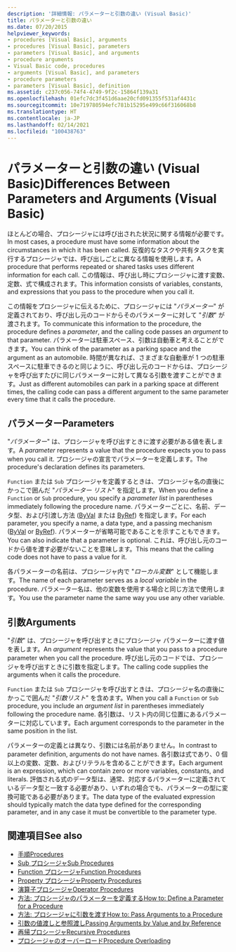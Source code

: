 ```yaml
---
description: '詳細情報: パラメーターと引数の違い (Visual Basic)'
title: パラメーターと引数の違い
ms.date: 07/20/2015
helpviewer_keywords:
- procedures [Visual Basic], arguments
- procedures [Visual Basic], parameters
- parameters [Visual Basic], and arguments
- procedure arguments
- Visual Basic code, procedures
- arguments [Visual Basic], and parameters
- procedure parameters
- parameters [Visual Basic], definition
ms.assetid: c237c056-74f4-4749-9f2c-15864f139a31
ms.openlocfilehash: 01efc7dc3f451d6aae20cfd091355f531af4431c
ms.sourcegitcommit: 10e719780594efc781b15295e499c66f316068b8
ms.translationtype: HT
ms.contentlocale: ja-JP
ms.lasthandoff: 02/14/2021
ms.locfileid: "100438763"
---
```

# <a name="differences-between-parameters-and-arguments-visual-basic"></a><span data-ttu-id="a1313-103">パラメーターと引数の違い (Visual Basic)</span><span class="sxs-lookup"><span data-stu-id="a1313-103">Differences Between Parameters and Arguments (Visual Basic)</span></span>

<span data-ttu-id="a1313-104">ほとんどの場合、プロシージャには呼び出された状況に関する情報が必要です。</span><span class="sxs-lookup"><span data-stu-id="a1313-104">In most cases, a procedure must have some information about the circumstances in which it has been called.</span></span> <span data-ttu-id="a1313-105">反復的なタスクや共有タスクを実行するプロシージャでは、呼び出しごとに異なる情報を使用します。</span><span class="sxs-lookup"><span data-stu-id="a1313-105">A procedure that performs repeated or shared tasks uses different information for each call.</span></span> <span data-ttu-id="a1313-106">この情報は、呼び出し時にプロシージャに渡す変数、定数、式で構成されます。</span><span class="sxs-lookup"><span data-stu-id="a1313-106">This information consists of variables, constants, and expressions that you pass to the procedure when you call it.</span></span>  
  
 <span data-ttu-id="a1313-107">この情報をプロシージャに伝えるために、プロシージャには "*パラメーター*" が定義されており、呼び出し元のコードからそのパラメーターに対して "*引数*" が渡されます。</span><span class="sxs-lookup"><span data-stu-id="a1313-107">To communicate this information to the procedure, the procedure defines a *parameter*, and the calling code passes an *argument* to that parameter.</span></span> <span data-ttu-id="a1313-108">パラメーターは駐車スペース、引数は自動車と考えることができます。</span><span class="sxs-lookup"><span data-stu-id="a1313-108">You can think of the parameter as a parking space and the argument as an automobile.</span></span> <span data-ttu-id="a1313-109">時間が異なれば、さまざまな自動車が 1 つの駐車スペースに駐車できるのと同じように、呼び出し元のコードからは、プロシージャを呼び出すたびに同じパラメーターに対して異なる引数を渡すことができます。</span><span class="sxs-lookup"><span data-stu-id="a1313-109">Just as different automobiles can park in a parking space at different times, the calling code can pass a different argument to the same parameter every time that it calls the procedure.</span></span>  
  
## <a name="parameters"></a><span data-ttu-id="a1313-110">パラメーター</span><span class="sxs-lookup"><span data-stu-id="a1313-110">Parameters</span></span>  

 <span data-ttu-id="a1313-111">"*パラメーター*" は、プロシージャを呼び出すときに渡す必要がある値を表します。</span><span class="sxs-lookup"><span data-stu-id="a1313-111">A *parameter* represents a value that the procedure expects you to pass when you call it.</span></span> <span data-ttu-id="a1313-112">プロシージャの宣言でパラメーターを定義します。</span><span class="sxs-lookup"><span data-stu-id="a1313-112">The procedure's declaration defines its parameters.</span></span>  
  
 <span data-ttu-id="a1313-113">`Function` または `Sub` プロシージャを定義するときは、プロシージャ名の直後にかっこで囲んだ "*パラメーター リスト*" を指定します。</span><span class="sxs-lookup"><span data-stu-id="a1313-113">When you define a `Function` or `Sub` procedure, you specify a *parameter list* in parentheses immediately following the procedure name.</span></span> <span data-ttu-id="a1313-114">パラメーターごとに、名前、データ型、および引渡し方法 ([ByVal](../../../language-reference/modifiers/byval.md) または [ByRef](../../../language-reference/modifiers/byref.md)) を指定します。</span><span class="sxs-lookup"><span data-stu-id="a1313-114">For each parameter, you specify a name, a data type, and a passing mechanism ([ByVal](../../../language-reference/modifiers/byval.md) or [ByRef](../../../language-reference/modifiers/byref.md)).</span></span> <span data-ttu-id="a1313-115">パラメーターが省略可能であることを示すこともできます。</span><span class="sxs-lookup"><span data-stu-id="a1313-115">You can also indicate that a parameter is optional.</span></span> <span data-ttu-id="a1313-116">これは、呼び出し元のコードから値を渡す必要がないことを意味します。</span><span class="sxs-lookup"><span data-stu-id="a1313-116">This means that the calling code does not have to pass a value for it.</span></span>  
  
 <span data-ttu-id="a1313-117">各パラメーターの名前は、プロシージャ内で "*ローカル変数*" として機能します。</span><span class="sxs-lookup"><span data-stu-id="a1313-117">The name of each parameter serves as a *local variable* in the procedure.</span></span> <span data-ttu-id="a1313-118">パラメーター名は、他の変数を使用する場合と同じ方法で使用します。</span><span class="sxs-lookup"><span data-stu-id="a1313-118">You use the parameter name the same way you use any other variable.</span></span>  
  
## <a name="arguments"></a><span data-ttu-id="a1313-119">引数</span><span class="sxs-lookup"><span data-stu-id="a1313-119">Arguments</span></span>  

 <span data-ttu-id="a1313-120">"*引数*" は、プロシージャを呼び出すときにプロシージャ パラメーターに渡す値を表します。</span><span class="sxs-lookup"><span data-stu-id="a1313-120">An *argument* represents the value that you pass to a procedure parameter when you call the procedure.</span></span> <span data-ttu-id="a1313-121">呼び出し元のコードでは、プロシージャを呼び出すときに引数を指定します。</span><span class="sxs-lookup"><span data-stu-id="a1313-121">The calling code supplies the arguments when it calls the procedure.</span></span>  
  
 <span data-ttu-id="a1313-122">`Function` または `Sub` プロシージャを呼び出すときは、プロシージャ名の直後にかっこで囲んだ "*引数リスト*" を含めます。</span><span class="sxs-lookup"><span data-stu-id="a1313-122">When you call a `Function` or `Sub` procedure, you include an *argument list* in parentheses immediately following the procedure name.</span></span> <span data-ttu-id="a1313-123">各引数は、リスト内の同じ位置にあるパラメーターに対応しています。</span><span class="sxs-lookup"><span data-stu-id="a1313-123">Each argument corresponds to the parameter in the same position in the list.</span></span>  
  
 <span data-ttu-id="a1313-124">パラメーターの定義とは異なり、引数には名前がありません。</span><span class="sxs-lookup"><span data-stu-id="a1313-124">In contrast to parameter definition, arguments do not have names.</span></span> <span data-ttu-id="a1313-125">各引数は式であり、0 個以上の変数、定数、およびリテラルを含めることができます。</span><span class="sxs-lookup"><span data-stu-id="a1313-125">Each argument is an expression, which can contain zero or more variables, constants, and literals.</span></span> <span data-ttu-id="a1313-126">評価される式のデータ型は、通常、対応するパラメーターに定義されているデータ型と一致する必要があり、いずれの場合でも、パラメーターの型に変換可能である必要があります。</span><span class="sxs-lookup"><span data-stu-id="a1313-126">The data type of the evaluated expression should typically match the data type defined for the corresponding parameter, and in any case it must be convertible to the parameter type.</span></span>  
  
## <a name="see-also"></a><span data-ttu-id="a1313-127">関連項目</span><span class="sxs-lookup"><span data-stu-id="a1313-127">See also</span></span>

- [<span data-ttu-id="a1313-128">手順</span><span class="sxs-lookup"><span data-stu-id="a1313-128">Procedures</span></span>](./index.md)
- [<span data-ttu-id="a1313-129">Sub プロシージャ</span><span class="sxs-lookup"><span data-stu-id="a1313-129">Sub Procedures</span></span>](./sub-procedures.md)
- [<span data-ttu-id="a1313-130">Function プロシージャ</span><span class="sxs-lookup"><span data-stu-id="a1313-130">Function Procedures</span></span>](./function-procedures.md)
- [<span data-ttu-id="a1313-131">Property プロシージャ</span><span class="sxs-lookup"><span data-stu-id="a1313-131">Property Procedures</span></span>](./property-procedures.md)
- [<span data-ttu-id="a1313-132">演算子プロシージャ</span><span class="sxs-lookup"><span data-stu-id="a1313-132">Operator Procedures</span></span>](./operator-procedures.md)
- [<span data-ttu-id="a1313-133">方法: プロシージャのパラメーターを定義する</span><span class="sxs-lookup"><span data-stu-id="a1313-133">How to: Define a Parameter for a Procedure</span></span>](./how-to-define-a-parameter-for-a-procedure.md)
- [<span data-ttu-id="a1313-134">方法: プロシージャに引数を渡す</span><span class="sxs-lookup"><span data-stu-id="a1313-134">How to: Pass Arguments to a Procedure</span></span>](./how-to-pass-arguments-to-a-procedure.md)
- [<span data-ttu-id="a1313-135">引数の値渡しと参照渡し</span><span class="sxs-lookup"><span data-stu-id="a1313-135">Passing Arguments by Value and by Reference</span></span>](./passing-arguments-by-value-and-by-reference.md)
- [<span data-ttu-id="a1313-136">再帰プロシージャ</span><span class="sxs-lookup"><span data-stu-id="a1313-136">Recursive Procedures</span></span>](./recursive-procedures.md)
- [<span data-ttu-id="a1313-137">プロシージャのオーバーロード</span><span class="sxs-lookup"><span data-stu-id="a1313-137">Procedure Overloading</span></span>](./procedure-overloading.md)
